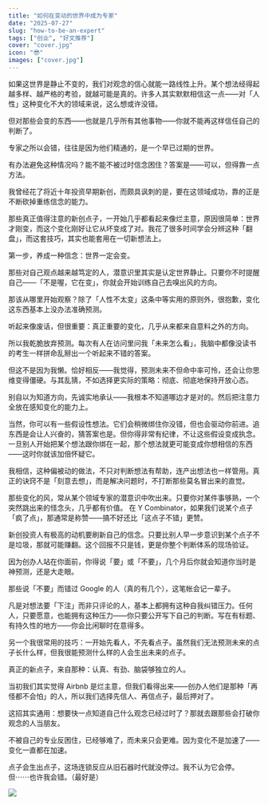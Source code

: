 ```yaml
---
title: "如何在变动的世界中成为专家"
date: "2025-07-27"
slug: "how-to-be-an-expert"
tags: ["创业", "好文推荐"]
cover: "cover.jpg"
icon: "😎"
images: ["cover.jpg"]
---
```

如果这世界是静止不变的，我们对观念的信心就能一路线性上升。某个想法经得起越多样、越严格的考验，就越可能是真的。许多人其实默默相信这一点——对「人性」这种变化不大的领域来说，这么想或许没错。



但对那些会变的东西——也就是几乎所有其他事物——你就不能再这样信任自己的判断了。



专家之所以会错，往往是因为他们精通的，是一个早已过期的世界。



有办法避免这种情况吗？能不能不被过时信念困住？答案是——可以，但得靠一点方法。



我曾经花了将近十年投资早期新创，而颇具讽刺的是，要在这领域成功，靠的正是不断砍掉重练信念的能力。



那些真正值得注意的新创点子，一开始几乎都看起来像烂主意，原因很简单：世界才刚变，而这个变化刚好让它从坏变成了对。我花了很多时间学会分辨这种「翻盘」，而这套技巧，其实也能套用在一切新想法上。



第一步，养成一种信念：世界一定会变。



那些对自己观点越来越笃定的人，潜意识里其实是认定世界静止。只要你不时提醒自己——「不是喔，它在变」，你就会开始训练自己去嗅出风的方向。



那该从哪里开始观察？除了「人性不太变」这条中等实用的原则外，很抱歉，变化这东西基本上没办法准确预测。



听起来像废话，但很重要：真正重要的变化，几乎从来都来自意料之外的方向。



所以我乾脆放弃预测。每次有人在访问里问我「未来怎么看」，我脑中都像没读书的考生一样拼命乱掰出一个听起来不错的答案。



但这不是因为我懒。恰好相反——我觉得，预测未来不但命中率可怜，还会让你思维变得僵硬。与其乱猜，不如选择更实际的策略：彻底、彻底地保持开放心态。



别自以为知道方向，先诚实地承认——我根本不知道哪边才是对的。然后把注意力全放在感知变化的能力上。



当然，你可以有一些假设性想法。它们会稍微绑住你没错，但也会驱动你前进。追东西是会让人兴奋的，猜答案也是。但你得非常有纪律，不让这些假设变成执念。
一旦别人开始把某个想法跟你绑在一起，那个想法就更可能变成你想相信的东西——这时你就该加倍怀疑它。



我相信，这种偏被动的做法，不只对判断想法有帮助，连产出想法也一样管用。真正的诀窍不是「刻意去想」，而是解决问题时，不打断那些莫名冒出来的直觉。



那些变化的风，常从某个领域专家的潜意识中吹出来。只要你对某件事够熟，一个突然跳出来的怪念头，几乎都有价值。
在 Y Combinator，如果我们说某个点子「疯了点」，那通常是称赞——搞不好还比「这点子不错」更赞。



新创投资人有极高的动机要刷新自己的信念。只要比别人早一步意识到某个点子不是垃圾，那就可能赚翻。这个回报不只是钱，更是你整个判断体系的现场验证。



因为创办人站在你面前，你得说「要」或「不要」，几个月后你就会知道你当时是神预测，还是大走眼。



那些说「不要」而错过 Google 的人（真的有几个），这笔帐会记一辈子。



凡是对想法要「下注」而非只评论的人，基本上都拥有这种自我纠错压力。任何人，只要愿意，也能拥有这种压力——你只要公开写下自己的判断。写在有标题、有持久性的地方——你会比闲聊时在意得多。



另一个我很常用的技巧：一开始先看人，不先看点子。虽然我们无法预测未来的点子长什么样，但我很能预测什么样的人会生出未来的点子。



真正的新点子，来自那种：认真、有劲、脑袋够独立的人。



当初我们其实觉得 Airbnb 是烂主意，但我们看得出来——创办人他们是那种「再怪都不会怕」的人，所以我们选择先信人、再信点子，最后押对了。



这招其实通用：想要快一点知道自己什么观念已经过时了？那就去跟那些会打破你观念的人当朋友。



不被自己的专业反困住，已经够难了，而未来只会更难。因为变化不是加速了——变化一直都在加速。



点子会生出点子，这场连锁反应从旧石器时代就没停过。我不认为它会停。
但⋯⋯也许我会错。（最好是）




![](https://prod-files-secure.s3.us-west-2.amazonaws.com/112d0858-5090-4d34-a606-b75eb8d65fd2/46476355-9cf3-4e99-9b7a-3531bc426380/1000202064.png?X-Amz-Algorithm=AWS4-HMAC-SHA256&X-Amz-Content-Sha256=UNSIGNED-PAYLOAD&X-Amz-Credential=ASIAZI2LB466WSQXVU7J%2F20250914%2Fus-west-2%2Fs3%2Faws4_request&X-Amz-Date=20250914T181513Z&X-Amz-Expires=3600&X-Amz-Security-Token=IQoJb3JpZ2luX2VjEOr%2F%2F%2F%2F%2F%2F%2F%2F%2F%2FwEaCXVzLXdlc3QtMiJHMEUCIGmCaweTZ9D1YSlmcuDcm%2F5QZ2Tn6bLgrqLLJfkJIXPZAiEAinLROdMzBeGQJW%2F4cfX%2BjpdgJKjSyjQXPhFs2N%2Fv8JAq%2FwMIYxAAGgw2Mzc0MjMxODM4MDUiDJ6R7z%2BFndU6cOoRTCrcA%2Fj%2BD71MoUJYkU%2BQtcu0K5%2FGK51XJtg8ynEVdv9qjP57%2BQ7sBkdZRyBnkNTPGsWJEL8QwbvNcls5UabuGu4%2FRxCNFVi2U7xoeBPK3WyLqAeFBFKp8HJLn8ChCPbb8OahReAAhtgtU5ZB%2B9CIr31gMp15IGghGD5E689e%2FF%2FV5M8DztOEm9bw3alZvs9yS2%2FAAU5YR8H4Znr7goM4wqOpLs6Uupc%2BLxFSdsOVLvl4dInLUCodjYKYEIIj4jFb1SjpVSyX1NE6kwkNbaHGPe1ibIaBjrQcg6ODgWC30BpJoH3ifSzspY4SRoawQl24dOwJJMfM%2FwcBoay9kHwizf1fR%2BFmQTQ8e1AtSU1Dj1sh9lqcWY2ZN9bkVgTud3w273%2Ba4iRGAbuxjncKFji8Il5v0gi4RdtGCPNmkPiIGf%2Fri78q3GmbR%2FzkaCwOv5i4YyoaIjl09ADmj2dZa%2FgL50zYGdWU35FUdwX%2BiKLb9Ehy%2B4w6UpNqGSzOyUwZ%2F%2Fa3r9OXx63vWtef9jJ%2F9pUIq88v1%2BKzr0qk83PZO3FLh4WDltXMrAX5ZHhb4gMmRGx11WlslyJbPCEWINmdvtxG3JwWWxP8xRiJPIsh6ET9eRPafCkA1pmfyJmIlRrNVIPyMNiFnMYGOqUB0tWYtvwgCPXkPlvfXUnSC%2BeHsmOmrhUpFRmSTGe4fBciwcvWuobwdDn9d0s9vsVlFeIYLjfxkjSFhZ5CI5PHBH8ib378ddMWhqs9V2dDR7PUX3yCfMGQwdr1QWJT9h1VtytDEXKuvH6lz172u4OUd7UddRQPQ%2BIZhMiCIUL4Byt1AXfDooGGel742S%2BSQGVoWjw5Aa4dVJA49yPtioM4pCoFdauv&X-Amz-Signature=8751a4c666e2487cf98fb151d90a332fa131b9cf23461dcd7aadbee4b15ba54c&X-Amz-SignedHeaders=host&x-amz-checksum-mode=ENABLED&x-id=GetObject)


